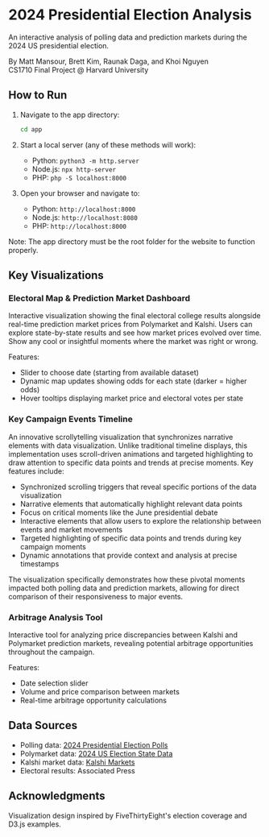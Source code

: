 # 2024 Presidential Election Analysis
An interactive analysis of polling data and prediction markets during the 2024 US presidential election.

By Matt Mansour, Brett Kim, Raunak Daga, and Khoi Nguyen  
CS1710 Final Project @ Harvard University

## How to Run
1. Navigate to the app directory:
   ```bash
   cd app
   ```

2. Start a local server (any of these methods will work):
   - Python: `python3 -m http.server`
   - Node.js: `npx http-server`
   - PHP: `php -S localhost:8000`

3. Open your browser and navigate to:
   - Python: `http://localhost:8000`
   - Node.js: `http://localhost:8080`
   - PHP: `http://localhost:8000`

Note: The app directory must be the root folder for the website to function properly.

## Key Visualizations

### Electoral Map & Prediction Market Dashboard
Interactive visualization showing the final electoral college results alongside real-time prediction market prices from Polymarket and Kalshi. Users can explore state-by-state results and see how market prices evolved over time. Show any cool or insightful moments where the market was right or wrong.

Features:
- Slider to choose date (starting from available dataset)
- Dynamic map updates showing odds for each state (darker = higher odds)
- Hover tooltips displaying market price and electoral votes per state

### Key Campaign Events Timeline
An innovative scrollytelling visualization that synchronizes narrative elements with data visualization. Unlike traditional timeline displays, this implementation uses scroll-driven animations and targeted highlighting to draw attention to specific data points and trends at precise moments. Key features include:

- Synchronized scrolling triggers that reveal specific portions of the data visualization
- Narrative elements that automatically highlight relevant data points
- Focus on critical moments like the June presidential debate
- Interactive elements that allow users to explore the relationship between events and market movements
- Targeted highlighting of specific data points and trends during key campaign moments
- Dynamic annotations that provide context and analysis at precise timestamps

The visualization specifically demonstrates how these pivotal moments impacted both polling data and prediction markets, allowing for direct comparison of their responsiveness to major events.

### Arbitrage Analysis Tool
Interactive tool for analyzing price discrepancies between Kalshi and Polymarket prediction markets, revealing potential arbitrage opportunities throughout the campaign.

Features:
- Date selection slider
- Volume and price comparison between markets
- Real-time arbitrage opportunity calculations

## Data Sources

- Polling data: [2024 Presidential Election Polls](https://www.kaggle.com/datasets/downshift/russian-presidential-election-polls-2024-dataset/data)
- Polymarket data: [2024 US Election State Data](https://www.kaggle.com/datasets/pbizil/polymarket-2024-us-election-state-data)
- Kalshi market data: [Kalshi Markets](https://kalshi.com/)
- Electoral results: Associated Press

## Acknowledgments
Visualization design inspired by FiveThirtyEight's election coverage and D3.js examples.